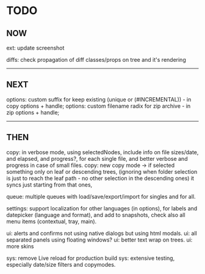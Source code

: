 # TODO

## NOW
ext: update screenshot

diffs: check propagation of diff classes/props on tree and it's rendering

---

## NEXT
options: custom suffix for keep existing (unique or (#INCREMENTAL)) - in copy options + handle;
options: custom filename radix for zip archive - in zip options + handle;

---

## THEN
copy: in verbose mode, using selectedNodes, include info on file sizes/date, and elapsed, and progress?, for each single file,
      and better verbose and progress in case of small files.
copy: new copy mode -> if selected something only on leaf or descending trees,
      (ignoring when folder selection is just to reach the leaf path - no other selection in the descending ones) it syncs just starting from that ones,

queue: multiple queues with load/save/export/import for singles and for all.

settings: support localization for other languages (in options), for labels and datepicker (language and format),
          and add to snapshots,
          check also all menu items (contextual, tray, main).

ui: alerts and confirms not using native dialogs but using html modals.
ui: all separated panels using floating windows?
ui: better text wrap on trees.
ui: more skins

sys: remove Live reload for production build
sys: extensive testing, especially date/size filters and copymodes.


